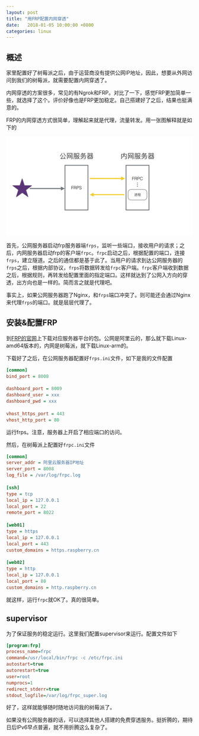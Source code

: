 ```yaml
---
layout: post
title: "用FRP配置内网穿透"
date:   2018-01-05 10:00:00 +0800
categories: linux
---
```


## 概述

家里配置好了树莓派之后，由于运营商没有提供公网IP地址，因此，想要从外网访问到我们的树莓派，就需要配置内网穿透了。

内网穿透的方案很多，常见的有Ngrok和FRP。对比了一下，感觉FRP更加简单一些，就选择了这个。评价好像也是FRP更加稳定。自己搭建好了之后，结果也挺满意的。

FRP的内网穿透方式很简单，理解起来就是代理，流量转发。用一张图解释就是如下的

![frp](/assert/imgs/frp_1.png)

首先，公网服务器启动frp服务器端`frps`，监听一些端口，接收用户的请求；之后，内网服务器启动frp的客户端`frpc`。`frpc`启动之后，根据配置的端口，连接`frps`，建立隧道。之后的通信都是基于此了。当用户的请求到达公网服务器的`frps`之后，根据内部协议，`frps`将数据转发给`frpc`客户端。`frpc`客户端收到数据之后，根据规则，再转发给配置里面的指定端口。这样就达到了公网入方向的穿透，出方向也是一样的。简而言之就是代理吧。

事实上，如果公网服务器跑了Nginx，和`frps`端口冲突了。则可能还会通过Nginx来代理`frps`的端口。就是层层代理了。

## 安装&配置FRP

到[FRP的官网](https://github.com/fatedier/frp)上下载对应服务器平台的包。公网是阿里云的，那么就下载Linux-amd64版本的，内网是树莓派，就下载Linux-arm的。

下载好了之后，在公网服务器配置好`frps.ini`文件，如下是我的文件配置

```ini
[common]
bind_port = 8008

dashboard_port = 8009
dashboard_user = xxx
dashboard_pwd = xxx

vhost_https_port = 443
vhost_http_port = 80
```

运行frps。注意，服务器上开启了相应端口的访问。

然后，在树莓派上配置好`frpc.ini`文件

```ini
[common]
server_addr = 阿里云服务器IP地址
server_port = 8008
log_file = /var/log/frpc.log

[ssh]
type = tcp
local_ip = 127.0.0.1
local_port = 22
remote_port = 8022

[web01]
type = https
local_ip = 127.0.0.1
local_port = 443
custom_domains = https.raspberry.cn

[web02]
type = http
local_ip = 127.0.0.1
local_port = 80
custom_domains = http.raspberry.cn
```

就这样，运行`frpc`就OK了。真的很简单。

## supervisor

为了保证服务的稳定运行。这里我们配置supervisor来运行。配置文件如下

```ini
[program:frp]
process_name=frpc
command=/usr/local/bin/frpc -c /etc/frpc.ini
autostart=true
autorestart=true
user=root
numprocs=1
redirect_stderr=true
stdout_logfile=/var/log/frpc_super.log
```

好了，这样就能够随时随地访问我的树莓派了。

如果没有公网服务器的话，可以选择其他人搭建的免费穿透服务。挺折腾的，期待日后IPv6早点普遍，就不用折腾这么复杂了。
